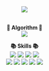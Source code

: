 <div align="center">
  <img src="https://capsule-render.vercel.app/api?type=rect&color=gradient&height=100&text=HELLO&fontAlign=50&fontAlignY=45&desc=I'm%20Kim%20Giseung&descAlign=53&descAlignY=83"/><br><br>
  
  <b>🌈 Algorithm 🌈</b><br>
  <img src="http://mazassumnida.wtf/api/v2/generate_badge?boj=abcde7804"/>
  
  <b>📚 Skills 📚</b><br>
  <img src="https://img.shields.io/badge/Unity-EEEEEE?style=flat-square&logo=Unity&logoColor=black"/>
  <img src="https://img.shields.io/badge/AR-000000?style=flat-square"/>
  <img src="https://img.shields.io/badge/VR-000000?style=flat-square"/>
  <img src="https://img.shields.io/badge/Shader-FF69B4?style=flat-square"/><br>
  <img src="https://img.shields.io/badge/C-A8B9CC?style=flat-square&logo=C&logoColor=white"/>
  <img src="https://img.shields.io/badge/C++-00599C?style=flat-square&logo=C%2B%2B&logoColor=white"/>
  <img src="https://img.shields.io/badge/C%23-239120?style=flat-square&logo=Csharp&logoColor=white"/>
  <img src="https://img.shields.io/badge/JavaScript-F7DF1E?style=flat-square&logo=JavaScript&logoColor=white"/>
  <img src="https://img.shields.io/badge/PHP-777BB4?style=flat-square&logo=PHP&logoColor=white"/>
</div>
